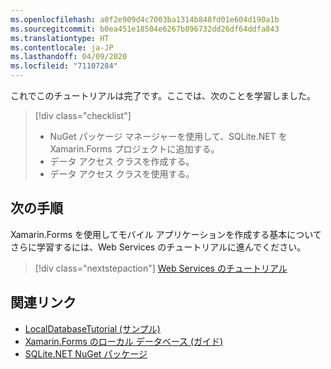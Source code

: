 ```yaml
---
ms.openlocfilehash: a0f2e909d4c7003ba1314b848fd01e604d190a1b
ms.sourcegitcommit: b0ea451e18504e6267b896732dd26df64ddfa843
ms.translationtype: HT
ms.contentlocale: ja-JP
ms.lasthandoff: 04/09/2020
ms.locfileid: "71107284"
---
```

これでこのチュートリアルは完了です。ここでは、次のことを学習しました。

> [!div class="checklist"]
>
> - NuGet パッケージ マネージャーを使用して、SQLite.NET を Xamarin.Forms プロジェクトに追加する。
> - データ アクセス クラスを作成する。
> - データ アクセス クラスを使用する。

## <a name="next-steps"></a>次の手順

Xamarin.Forms を使用してモバイル アプリケーションを作成する基本についてさらに学習するには、Web Services のチュートリアルに進んでください。

> [!div class="nextstepaction"]
> [Web Services のチュートリアル](~/get-started/tutorials/web-service/index.yml)

## <a name="related-links"></a>関連リンク

- [LocalDatabaseTutorial (サンプル)](https://docs.microsoft.com/samples/xamarin/xamarin-forms-samples/getstarted-tutorials-localdatabasetutorial/)
- [Xamarin.Forms のローカル データベース (ガイド)](~/xamarin-forms/data-cloud/data/databases.md)
- [SQLite.NET NuGet パッケージ](https://www.nuget.org/packages/sqlite-net-pcl/)
